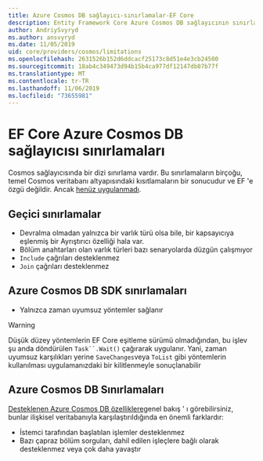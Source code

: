 ```yaml
---
title: Azure Cosmos DB sağlayıcı-sınırlamalar-EF Core
description: Entity Framework Core Azure Cosmos DB sağlayıcının sınırlamaları
author: AndriySvyryd
ms.author: ansvyryd
ms.date: 11/05/2019
uid: core/providers/cosmos/limitations
ms.openlocfilehash: 2631526b152d6ddcacf25173c8d51e4e3cb24500
ms.sourcegitcommit: 18ab4c349473d94b15b4ca977df12147db07b77f
ms.translationtype: MT
ms.contentlocale: tr-TR
ms.lasthandoff: 11/06/2019
ms.locfileid: "73655981"
---
```

# <a name="ef-core-azure-cosmos-db-provider-limitations"></a>EF Core Azure Cosmos DB sağlayıcısı sınırlamaları

Cosmos sağlayıcısında bir dizi sınırlama vardır. Bu sınırlamaların birçoğu, temel Cosmos veritabanı altyapısındaki kısıtlamaların bir sonucudur ve EF 'e özgü değildir. Ancak [henüz uygulanmadı](https://github.com/aspnet/EntityFrameworkCore/issues?page=1&q=is%3Aissue+is%3Aopen+Cosmos+in%3Atitle+label%3Atype-enhancement+sort%3Areactions-%2B1-desc).

## <a name="temporary-limitations"></a>Geçici sınırlamalar

- Devralma olmadan yalnızca bir varlık türü olsa bile, bir kapsayıcıya eşlenmiş bir Ayrıştırıcı özelliği hala var.
- Bölüm anahtarları olan varlık türleri bazı senaryolarda düzgün çalışmıyor
- `Include` çağrıları desteklenmez
- `Join` çağrıları desteklenmez

## <a name="azure-cosmos-db-sdk-limitations"></a>Azure Cosmos DB SDK sınırlamaları

- Yalnızca zaman uyumsuz yöntemler sağlanır

> [!WARNING]
> Düşük düzey yöntemlerin EF Core eşitleme sürümü olmadığından, bu işlev şu anda döndürülen `Task``.Wait()` çağırarak uygulanır. Yani, zaman uyumsuz karşılıkları yerine `SaveChanges`veya `ToList` gibi yöntemlerin kullanılması uygulamanızdaki bir kilitlenmeyle sonuçlanabilir

## <a name="azure-cosmos-db-limitations"></a>Azure Cosmos DB Sınırlamaları

[Desteklenen Azure Cosmos DB özelliklere](/azure/cosmos-db/modeling-data)genel bakış ' ı görebilirsiniz, bunlar ilişkisel veritabanıyla karşılaştırıldığında en önemli farklardır:

- İstemci tarafından başlatılan işlemler desteklenmez
- Bazı çapraz bölüm sorguları, dahil edilen işleçlere bağlı olarak desteklenmez veya çok daha yavaştır
